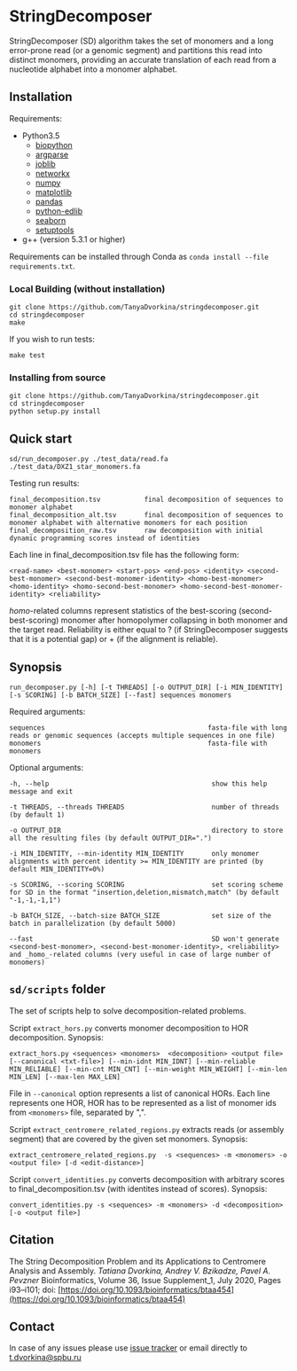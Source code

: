 # StringDecomposer

StringDecomposer (SD) algorithm takes the set of monomers and a long error-prone read (or a genomic segment) and partitions this read into distinct monomers, providing an accurate translation of each read from a nucleotide alphabet into a monomer alphabet.


## Installation

Requirements:
- Python3.5
    - [biopython](https://biopython.org/wiki/Download)
    - [argparse](https://pypi.org/project/argparse/)
    - [joblib](https://joblib.readthedocs.io/en/latest/installing.html)
    - [networkx](https://pypi.org/project/networkx)
    - [numpy](https://scipy.org/install.html)
    - [matplotlib](https://pypi.org/project/matplotlib/)
    - [pandas](https://pypi.org/project/pandas/)
    - [python-edlib](https://pypi.org/project/edlib/)
    - [seaborn](https://pypi.org/project/seaborn/)
    - [setuptools](https://pypi.org/project/setuptools/)
- g++ (version 5.3.1 or higher)

Requirements can be installed through Conda as ```conda install --file requirements.txt```.

### Local Building (without installation)

    git clone https://github.com/TanyaDvorkina/stringdecomposer.git
    cd stringdecomposer
    make

If you wish to run tests:

    make test

### Installing from source

    git clone https://github.com/TanyaDvorkina/stringdecomposer.git
    cd stringdecomposer
    python setup.py install

## Quick start

    sd/run_decomposer.py ./test_data/read.fa ./test_data/DXZ1_star_monomers.fa

Testing run results:

    final_decomposition.tsv           final decomposition of sequences to monomer alphabet
    final_decomposition_alt.tsv       final decomposition of sequences to monomer alphabet with alternative monomers for each position
    final_decomposition_raw.tsv       raw decomposition with initial dynamic programming scores instead of identities

Each line in final_decomposition.tsv file has the following form:

    <read-name> <best-monomer> <start-pos> <end-pos> <identity> <second-best-monomer> <second-best-monomer-identity> <homo-best-monomer> <homo-identity> <homo-second-best-monomer> <homo-second-best-monomer-identity> <reliability>

_homo_-related columns represent statistics of the best-scoring (second-best-scoring) monomer after homopolymer collapsing in both monomer and the target read. Reliability is either equal to ? (if StringDecomposer suggests that it is a potential gap) or + (if the alignment is reliable).


## Synopsis

    run_decomposer.py [-h] [-t THREADS] [-o OUTPUT_DIR] [-i MIN_IDENTITY] [-s SCORING] [-b BATCH_SIZE] [--fast] sequences monomers

Required arguments:

    sequences                                         fasta-file with long reads or genomic sequences (accepts multiple sequences in one file)
    monomers                                          fasta-file with monomers

Optional arguments:

    -h, --help                                         show this help message and exit

    -t THREADS, --threads THREADS                      number of threads (by default 1)

    -o OUTPUT_DIR                                      directory to store all the resulting files (by default OUTPUT_DIR=".")

    -i MIN_IDENTITY, --min-identity MIN_IDENTITY       only monomer alignments with percent identity >= MIN_IDENTITY are printed (by default MIN_IDENTITY=0%)

    -s SCORING, --scoring SCORING                      set scoring scheme for SD in the format "insertion,deletion,mismatch,match" (by default "-1,-1,-1,1")

    -b BATCH_SIZE, --batch-size BATCH_SIZE             set size of the batch in parallelization (by default 5000)

    --fast                                             SD won't generate <second-best-monomer>, <second-best-monomer-identity>, <reliability> and _homo_-related columns (very useful in case of large number of monomers)



## `sd/scripts` folder

The set of scripts help to solve decomposition-related problems.

Script `extract_hors.py` converts monomer decomposition to HOR decomposition.
Synopsis:

    extract_hors.py <sequences> <monomers>  <decomposition> <output file> [--canonical <txt-file>] [--min-idnt MIN_IDNT] [--min-reliable MIN_RELIABLE] [--min-cnt MIN_CNT] [--min-weight MIN_WEIGHT] [--min-len MIN_LEN] [--max-len MAX_LEN]

File in `--canonical` option represents a list of canonical HORs. Each line represents one HOR, HOR has to be represented as a list of monomer ids from `<monomers>` file, separated by ",".

Script `extract_centromere_related_regions.py` extracts reads (or assembly segment) that are covered by the given set monomers.
Synopsis:

    extract_centromere_related_regions.py  -s <sequences> -m <monomers> -o <output file> [-d <edit-distance>]


Script `convert_identities.py` converts decomposition with arbitrary scores to final_decomposition.tsv (with identites instead of scores).
Synopsis:

    convert_identities.py -s <sequences> -m <monomers> -d <decomposition> [-o <output file>]

## Citation

The String Decomposition Problem and its Applications to Centromere Analysis and Assembly. *Tatiana Dvorkina, Andrey V. Bzikadze, Pavel A. Pevzner* Bioinformatics, Volume 36, Issue Supplement_1, July 2020, Pages i93–i101; doi: [https://doi.org/10.1093/bioinformatics/btaa454](https://doi.org/10.1093/bioinformatics/btaa454)

## Contact

In case of any issues please use [issue tracker](https://github.com/ablab/stringdecomposer/issues) or email directly to [t.dvorkina@spbu.ru](mailto:t.dvorkina@spbu.ru)
